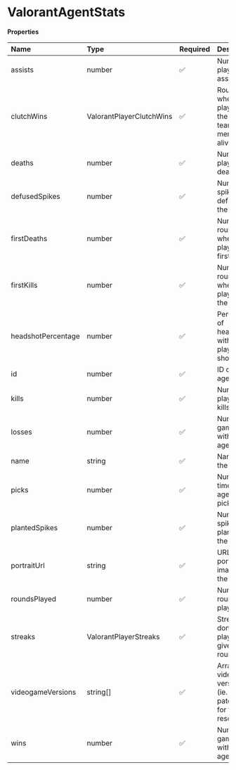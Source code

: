 # ValorantAgentStats

**Properties**

| Name               | Type                     | Required | Description                                                     |
| :----------------- | :----------------------- | :------- | :-------------------------------------------------------------- |
| assists            | number                   | ✅       | Number of player's assists                                      |
| clutchWins         | ValorantPlayerClutchWins | ✅       | Round wins when the player was the last team member alive       |
| deaths             | number                   | ✅       | Number of player's death                                        |
| defusedSpikes      | number                   | ✅       | Number of spikes defused by the player                          |
| firstDeaths        | number                   | ✅       | Number of rounds where the player died first                    |
| firstKills         | number                   | ✅       | Number of rounds where the player did the first kill            |
| headshotPercentage | number                   | ✅       | Percentage of headshots within the player's shots               |
| id                 | number                   | ✅       | ID of the agent                                                 |
| kills              | number                   | ✅       | Number of player's kills                                        |
| losses             | number                   | ✅       | Number of games lost with this agent                            |
| name               | string                   | ✅       | Name of the agent                                               |
| picks              | number                   | ✅       | Number of times the agent was picked                            |
| plantedSpikes      | number                   | ✅       | Number of spikes planted by the player                          |
| portraitUrl        | string                   | ✅       | URL to a portrait image of the agent                            |
| roundsPlayed       | number                   | ✅       | Number of rounds played                                         |
| streaks            | ValorantPlayerStreaks    | ✅       | Streaks done by the player (in a given round)                   |
| videogameVersions  | string[]                 | ✅       | Array of of video game versions (ie. patches) for this resource |
| wins               | number                   | ✅       | Number of games won with this agent                             |
